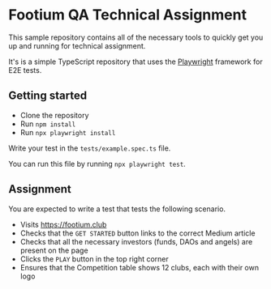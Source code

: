 # Footium QA Technical Assignment

This sample repository contains all of the necessary tools to quickly get you up and running for technical assignment.

It's is a simple TypeScript repository that uses the [Playwright](https://playwright.dev/) framework for E2E tests.

## Getting started

- Clone the repository
- Run `npm install`
- Run `npx playwright install`

Write your test in the `tests/example.spec.ts` file.

You can run this file by running `npx playwright test`.

## Assignment

You are expected to write a test that tests the following scenario.

- Visits https://footium.club
- Checks that the `GET STARTED` button links to the correct Medium article
- Checks that all the necessary investors (funds, DAOs and angels) are present on the page
- Clicks the `PLAY` button in the top right corner
- Ensures that the Competition table shows 12 clubs, each with their own logo
